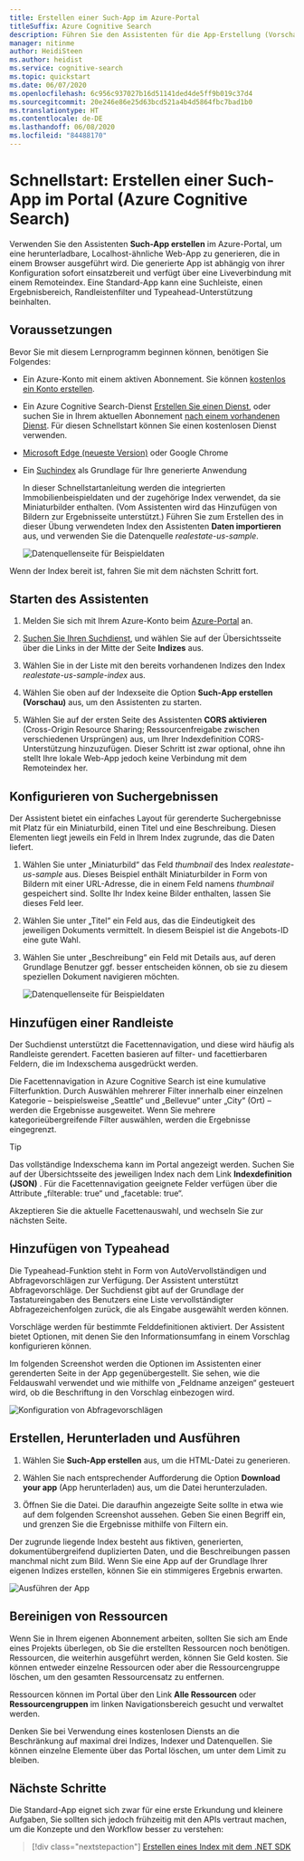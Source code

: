 ```yaml
---
title: Erstellen einer Such-App im Azure-Portal
titleSuffix: Azure Cognitive Search
description: Führen Sie den Assistenten für die App-Erstellung (Vorschau) aus, um HTML-Seiten und ein Skript für eine funktionierende Web-App zu generieren. Die Seite umfasst eine Suchleiste, einen Ergebnisbereich, eine Randleiste und Typeahead-Unterstützung.
manager: nitinme
author: HeidiSteen
ms.author: heidist
ms.service: cognitive-search
ms.topic: quickstart
ms.date: 06/07/2020
ms.openlocfilehash: 6c956c937027b16d51141ded4de5ff9b019c37d4
ms.sourcegitcommit: 20e246e86e25d63bcd521a4b4d5864fbc7bad1b0
ms.translationtype: HT
ms.contentlocale: de-DE
ms.lasthandoff: 06/08/2020
ms.locfileid: "84488170"
---
```

# <a name="quickstart-create-a-search-app-in-the-portal-azure-cognitive-search"></a>Schnellstart: Erstellen einer Such-App im Portal (Azure Cognitive Search)

Verwenden Sie den Assistenten **Such-App erstellen** im Azure-Portal, um eine herunterladbare, Localhost-ähnliche Web-App zu generieren, die in einem Browser ausgeführt wird. Die generierte App ist abhängig von ihrer Konfiguration sofort einsatzbereit und verfügt über eine Liveverbindung mit einem Remoteindex. Eine Standard-App kann eine Suchleiste, einen Ergebnisbereich, Randleistenfilter und Typeahead-Unterstützung beinhalten.

## <a name="prerequisites"></a>Voraussetzungen

Bevor Sie mit diesem Lernprogramm beginnen können, benötigen Sie Folgendes:

+ Ein Azure-Konto mit einem aktiven Abonnement. Sie können [kostenlos ein Konto erstellen](https://azure.microsoft.com/free/).

+ Ein Azure Cognitive Search-Dienst [Erstellen Sie einen Dienst](search-create-service-portal.md), oder suchen Sie in Ihrem aktuellen Abonnement [nach einem vorhandenen Dienst](https://ms.portal.azure.com/#blade/HubsExtension/BrowseResourceBlade/resourceType/Microsoft.Search%2FsearchServices). Für diesen Schnellstart können Sie einen kostenlosen Dienst verwenden. 

+ [Microsoft Edge (neueste Version)](https://www.microsoft.com/edge) oder Google Chrome

+ Ein [Suchindex](search-create-index-portal.md) als Grundlage für Ihre generierte Anwendung 

  In dieser Schnellstartanleitung werden die integrierten Immobilienbeispieldaten und der zugehörige Index verwendet, da sie Miniaturbilder enthalten. (Vom Assistenten wird das Hinzufügen von Bildern zur Ergebnisseite unterstützt.) Führen Sie zum Erstellen des in dieser Übung verwendeten Index den Assistenten **Daten importieren** aus, und verwenden Sie die Datenquelle *realestate-us-sample*.

  ![Datenquellenseite für Beispieldaten](media/search-create-app-portal/import-data-realestate.png)

Wenn der Index bereit ist, fahren Sie mit dem nächsten Schritt fort.

## <a name="start-the-wizard"></a>Starten des Assistenten

1. Melden Sie sich mit Ihrem Azure-Konto beim [Azure-Portal](https://portal.azure.com/) an.

1. [Suchen Sie Ihren Suchdienst](https://ms.portal.azure.com/#blade/HubsExtension/BrowseResourceBlade/resourceType/Microsoft.Storage%2storageAccounts/), und wählen Sie auf der Übersichtsseite über die Links in der Mitte der Seite **Indizes** aus. 

1. Wählen Sie in der Liste mit den bereits vorhandenen Indizes den Index *realestate-us-sample-index* aus.

1. Wählen Sie oben auf der Indexseite die Option **Such-App erstellen (Vorschau)** aus, um den Assistenten zu starten.

1. Wählen Sie auf der ersten Seite des Assistenten **CORS aktivieren** (Cross-Origin Resource Sharing; Ressourcenfreigabe zwischen verschiedenen Ursprüngen) aus, um Ihrer Indexdefinition CORS-Unterstützung hinzuzufügen. Dieser Schritt ist zwar optional, ohne ihn stellt Ihre lokale Web-App jedoch keine Verbindung mit dem Remoteindex her.

## <a name="configure-search-results"></a>Konfigurieren von Suchergebnissen

Der Assistent bietet ein einfaches Layout für gerenderte Suchergebnisse mit Platz für ein Miniaturbild, einen Titel und eine Beschreibung. Diesen Elementen liegt jeweils ein Feld in Ihrem Index zugrunde, das die Daten liefert. 

1. Wählen Sie unter „Miniaturbild“ das Feld *thumbnail* des Index *realestate-us-sample* aus. Dieses Beispiel enthält Miniaturbilder in Form von Bildern mit einer URL-Adresse, die in einem Feld namens *thumbnail* gespeichert sind. Sollte Ihr Index keine Bilder enthalten, lassen Sie dieses Feld leer.

1. Wählen Sie unter „Titel“ ein Feld aus, das die Eindeutigkeit des jeweiligen Dokuments vermittelt. In diesem Beispiel ist die Angebots-ID eine gute Wahl.

1. Wählen Sie unter „Beschreibung“ ein Feld mit Details aus, auf deren Grundlage Benutzer ggf. besser entscheiden können, ob sie zu diesem speziellen Dokument navigieren möchten.

   ![Datenquellenseite für Beispieldaten](media/search-create-app-portal/configure-results.png)

## <a name="add-a-sidebar"></a>Hinzufügen einer Randleiste

Der Suchdienst unterstützt die Facettennavigation, und diese wird häufig als Randleiste gerendert. Facetten basieren auf filter- und facettierbaren Feldern, die im Indexschema ausgedrückt werden.

Die Facettennavigation in Azure Cognitive Search ist eine kumulative Filterfunktion. Durch Auswählen mehrerer Filter innerhalb einer einzelnen Kategorie – beispielsweise „Seattle“ und „Bellevue“ unter „City“ (Ort) – werden die Ergebnisse ausgeweitet. Wenn Sie mehrere kategorieübergreifende Filter auswählen, werden die Ergebnisse eingegrenzt.

> [!TIP]
> Das vollständige Indexschema kann im Portal angezeigt werden. Suchen Sie auf der Übersichtsseite des jeweiligen Index nach dem Link **Indexdefinition (JSON)** . Für die Facettennavigation geeignete Felder verfügen über die Attribute „filterable: true“ und „facetable: true“.

Akzeptieren Sie die aktuelle Facettenauswahl, und wechseln Sie zur nächsten Seite.


## <a name="add-typeahead"></a>Hinzufügen von Typeahead

Die Typeahead-Funktion steht in Form von AutoVervollständigen und Abfragevorschlägen zur Verfügung. Der Assistent unterstützt Abfragevorschläge. Der Suchdienst gibt auf der Grundlage der Tastatureingaben des Benutzers eine Liste vervollständigter Abfragezeichenfolgen zurück, die als Eingabe ausgewählt werden können.

Vorschläge werden für bestimmte Felddefinitionen aktiviert. Der Assistent bietet Optionen, mit denen Sie den Informationsumfang in einem Vorschlag konfigurieren können. 

Im folgenden Screenshot werden die Optionen im Assistenten einer gerenderten Seite in der App gegenübergestellt. Sie sehen, wie die Feldauswahl verwendet und wie mithilfe von „Feldname anzeigen“ gesteuert wird, ob die Beschriftung in den Vorschlag einbezogen wird.

![Konfiguration von Abfragevorschlägen](media/search-create-app-portal/suggestions.png)

## <a name="create-download-and-execute"></a>Erstellen, Herunterladen und Ausführen

1. Wählen Sie **Such-App erstellen** aus, um die HTML-Datei zu generieren.

1. Wählen Sie nach entsprechender Aufforderung die Option **Download your app** (App herunterladen) aus, um die Datei herunterzuladen.

1. Öffnen Sie die Datei. Die daraufhin angezeigte Seite sollte in etwa wie auf dem folgenden Screenshot aussehen. Geben Sie einen Begriff ein, und grenzen Sie die Ergebnisse mithilfe von Filtern ein. 

Der zugrunde liegende Index besteht aus fiktiven, generierten, dokumentübergreifend duplizierten Daten, und die Beschreibungen passen manchmal nicht zum Bild. Wenn Sie eine App auf der Grundlage Ihrer eigenen Indizes erstellen, können Sie ein stimmigeres Ergebnis erwarten.

![Ausführen der App](media/search-create-app-portal/run-app.png)


## <a name="clean-up-resources"></a>Bereinigen von Ressourcen

Wenn Sie in Ihrem eigenen Abonnement arbeiten, sollten Sie sich am Ende eines Projekts überlegen, ob Sie die erstellten Ressourcen noch benötigen. Ressourcen, die weiterhin ausgeführt werden, können Sie Geld kosten. Sie können entweder einzelne Ressourcen oder aber die Ressourcengruppe löschen, um den gesamten Ressourcensatz zu entfernen.

Ressourcen können im Portal über den Link **Alle Ressourcen** oder **Ressourcengruppen** im linken Navigationsbereich gesucht und verwaltet werden.

Denken Sie bei Verwendung eines kostenlosen Diensts an die Beschränkung auf maximal drei Indizes, Indexer und Datenquellen. Sie können einzelne Elemente über das Portal löschen, um unter dem Limit zu bleiben. 

## <a name="next-steps"></a>Nächste Schritte

Die Standard-App eignet sich zwar für eine erste Erkundung und kleinere Aufgaben, Sie sollten sich jedoch frühzeitig mit den APIs vertraut machen, um die Konzepte und den Workflow besser zu verstehen:

> [!div class="nextstepaction"]
> [Erstellen eines Index mit dem .NET SDK](https://docs.microsoft.com/azure/search/search-create-index-dotnet)